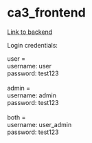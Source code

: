 # ca3_frontend

[Link to backend](https://github.com/Bringordie/ca3_backend)

Login credentials:

user = 
<br>
username: user 
<br>
password: test123
<br><br>
admin = 
<br>
username: admin
<br>
password: test123
<br><br>
both = 
<br>
username: user_admin
<br>
password: test123
<br>
